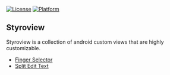 [![License](https://img.shields.io/badge/License-Apache%202.0-blue.svg)](https://opensource.org/licenses/Apache-2.0) 
[![Platform](https://img.shields.io/badge/platform-android-green.svg)](http://developer.android.com/index.html)

## Styroview

Styroview is a collection of android custom views that are highly customizable.


- [Finger Selector](https://github.com/ugokoli/Styroview/tree/master/fingerselector)
- [Split Edit Text](https://github.com/ugokoli/Styroview/tree/master/splitedittext)
